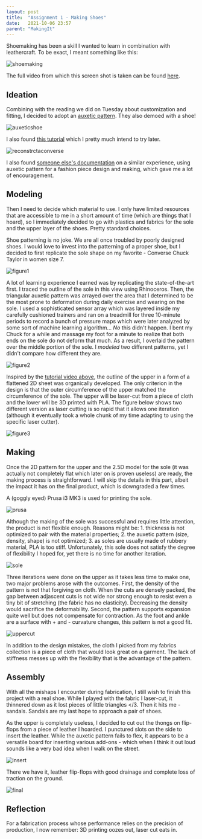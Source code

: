 ```yaml
---
layout: post
title:  "Assignment 1 - Making Shoes"
date:   2021-10-06 23:57
parent: "MakingIt"
---
```

Shoemaking has been a skill I wanted to learn in combination with leathercraft. To be exact, I meant something like this:

![shoemaking](../files/project1/project1_shoemaking.jpg)

The full video from which this screen shot is taken can be found [here](https://www.bilibili.com/video/BV1vK4y1v76u/).

## Ideation

Combining with the reading we did on Tuesday about customization and fitting, I decided to adopt an [auxetic pattern](https://lgg.epfl.ch/publications/2016/BeyondDevelopable/index.php). They also demoed with a shoe!

![auxeticshoe](https://www.cmu.edu/news/stories/archives/2016/july/images/auxetic-high-heels_shoe_853x480.jpg-min.jpg)

I also found [this tutorial](https://blacktieunderground-blog.tumblr.com/post/28772607320/howtoreconstructaconverse) which I pretty much intend to try later.

![reconstrctaconverse](http://farm9.staticflickr.com/8289/7714502744_cd0ef541ce_z.jpg)

I also found [someone else's documentation](https://class.textile-academy.org/2020/valentine.fruchart/assignments/week11/) on a similar experience, using auxetic pattern for a fashion piece design and making, which gave me a lot of encouragement.

## Modeling

Then I need to decide which material to use. I only have limited resources that are accessible to me in a short amount of time (which are things that I hoard), so I immediately decided to go with plastics and fabrics for the sole and the upper layer of the shoes. Pretty standard choices.

Shoe patterning is no joke. We are all once troubled by poorly designed shoes. I would love to invest into the patterning of a proper shoe, but I decided to first replicate the sole shape on my favorite - Converse Chuck Taylor in women size 7.

![figure1](../files/project1/project1_1.jpg)

A lot of learning experience I earned was by replicating the state-of-the-art first. I traced the outline of the sole in this view using Rhinoceros. Then, the triangular auxetic pattern was arrayed over the area that I determined to be the most prone to deformation during daily exercise and wearing on the sole. I used a sophisticated sensor array which was layered inside my carefully cushioned trainers and ran on a treadmill for three 10-minute periods to record a bunch of pressure maps which were later analyzed by some sort of machine learning algorithm... *No* this didn't happen. I bent my Chuck for a while and massage my foot for a minute to realize that both ends on the sole do not deform that much. As a result, I overlaid the pattern over the middle portion of the sole. I *modeled* two different patterns, yet I didn't compare how different they are.

![figure2](../files/project1/project1_2.jpg)

Inspired by the [tutorial video above](https://www.bilibili.com/video/BV1vK4y1v76u/), the outline of the upper in a form of a flattened 2D sheet was organically developed. The only criterion in the design is that the outer circumference of the upper matched the circumference of the sole. The upper will be laser-cut from a piece of cloth and the lower will be 3D printed with PLA. The figure below shows two different version as laser cutting is so rapid that it allows one iteration (although it eventually took a whole chunk of my time adapting to using the specific laser cutter).

![figure3](../files/project1/project1_3.jpg)

## Making

Once the 2D pattern for the upper and the 2.5D model for the sole (it was actually not completely flat which later on is proven useless) are ready, the making process is straightforward. I will skip the details in this part, albeit the impact it has on the final product, which is downgraded a few times.

A (goggly eyed) Prusa i3 MK3 is used for printing the sole. 

![prusa](../files/project1/project1_prusa.jpg)

Although the making of the sole was successful and requires little attention, the product is not flexible enough. Reasons might be: 1. thickness is not optimized to pair with the material properties; 2. the auxetic pattern (size, density, shape) is not optimized; 3. as soles are usually made of rubbery material, PLA is too stiff. Unfortunately, this sole does not satisfy the degree of flexibility I hoped for, yet there is no time for another iteration.

![sole](../files/project1/project1_sole.jpg)

Three iterations were done on the upper as it takes less time to make one, two major problems arose with the outcomes. First, the density of the pattern is not that forgiving on cloth. When the cuts are densely packed, the gap between adjascent cuts is not wide nor strong enough to resist even a tiny bit of stretching (the fabric has no elasticity). Decreasing the density would sacrifice the deformability. Second, the pattern supports expansion quite well but does not compensate for contraction. As the foot and ankle are a surface with + and - curvature changes, this pattern is not a good fit.

![uppercut](../files/project1/project1_upperCut.jpg)

In addition to the design mistakes, the cloth I picked from my fabrics collection is a piece of cloth that would look great on a garment. The lack of stiffness messes up with the flexibility that is the advantage of the pattern.

## Assembly

With all the mishaps I encounter during fabrication, I still wish to finish this project with a real shoe. While I played with the fabric I laser-cut, it thinnered down as it lost pieces of little triangles </3. Then it hits me - sandals. Sandals are my last hope to approach a pair of shoes.

As the upper is completely useless, I decided to cut out the thongs on flip-flops from a piece of leather I hoarded. I punctured slots on the side to insert the leather. While the auxetic pattern fails to flex, it appears to be a versatile board for inserting various add-ons - which when I think it out loud sounds like a very bad idea when I walk on the street.

![insert](../files/project1/project1_insert.jpg)

There we have it, leather flip-flops with good drainage and complete loss of traction on the ground.

![final](../files/project1/project1_final.jpg)

## Reflection

For a fabrication process whose performance relies on the precision of production, I now remember: 3D printing oozes out, laser cut eats in.
